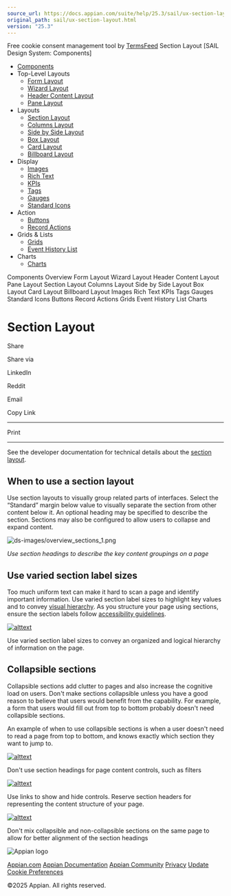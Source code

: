 ```yaml
---
source_url: https://docs.appian.com/suite/help/25.3/sail/ux-section-layout.html
original_path: sail/ux-section-layout.html
version: "25.3"
---
```


Free cookie consent management tool by [TermsFeed](https://www.termsfeed.com/) Section Layout \[SAIL Design System: Components\]

-   [Components](/suite/help/25.3/sail/components.html)
-   Top-Level Layouts
    -   [Form Layout](/suite/help/25.3/sail/ux-form-layout.html)
    -   [Wizard Layout](/suite/help/25.3/sail/ux-wizard-layout.html)
    -   [Header Content Layout](/suite/help/25.3/sail/ux-header-content-layout.html)
    -   [Pane Layout](/suite/help/25.3/sail/ux-pane-layout.html)
-   Layouts
    -   [Section Layout](#)
    -   [Columns Layout](/suite/help/25.3/sail/ux-columns-layout.html)
    -   [Side by Side Layout](/suite/help/25.3/sail/ux-side-by-side-layout.html)
    -   [Box Layout](/suite/help/25.3/sail/ux-box-layout.html)
    -   [Card Layout](/suite/help/25.3/sail/ux-card-layout.html)
    -   [Billboard Layout](/suite/help/25.3/sail/ux-billboard-layout.html)
-   Display
    -   [Images](/suite/help/25.3/sail/ux-images.html)
    -   [Rich Text](/suite/help/25.3/sail/ux-rich-text.html)
    -   [KPIs](/suite/help/25.3/sail/ux-kpi.html)
    -   [Tags](/suite/help/25.3/sail/ux-tags.html)
    -   [Gauges](/suite/help/25.3/sail/ux-gauge.html)
    -   [Standard Icons](/suite/help/25.3/sail/ux-styled-icons.html)
-   Action
    -   [Buttons](/suite/help/25.3/sail/ux-buttons.html)
    -   [Record Actions](/suite/help/25.3/sail/ux-record-actions.html)
-   Grids & Lists
    -   [Grids](/suite/help/25.3/sail/ux-grids.html)
    -   [Event History List](/suite/help/25.3/sail/ux-event-history-list.html)
-   Charts
    -   [Charts](/suite/help/25.3/sail/ux-charts.html)

Components Overview Form Layout Wizard Layout Header Content Layout Pane Layout Section Layout Columns Layout Side by Side Layout Box Layout Card Layout Billboard Layout Images Rich Text KPIs Tags Gauges Standard Icons Buttons Record Actions Grids Event History List Charts

# Section Layout

Share

Share via

LinkedIn

Reddit

Email

Copy Link

* * *

Print

* * *

See the developer documentation for technical details about the [section layout](/suite/help/25.3/Section_Layout.html).

## When to use a section layout

Use section layouts to visually group related parts of interfaces. Select the “Standard” margin below value to visually separate the section from other content below it. An optional heading may be specified to describe the section. Sections may also be configured to allow users to collapse and expand content.

![ds-images/overview_sections_1.png](ds-images/overview_sections_1.png)

_Use section headings to describe the key content groupings on a page_

## Use varied section label sizes

Too much uniform text can make it hard to scan a page and identify important information. Use varied section label sizes to highlight key values and to convey [visual hierarchy](ux-presenting-information-clearly.html#clearly-outline-page-structure). As you structure your page using sections, ensure the section labels follow [accessibility guidelines](ux-accessibility.html#use-accessible-headers).

[![alttext](ds-images/sectionLabelSizes.png)](ds-images/sectionLabelSizes.png)

Use varied section label sizes to convey an organized and logical hierarchy of information on the page.

## Collapsible sections

Collapsible sections add clutter to pages and also increase the cognitive load on users. Don't make sections collapsible unless you have a good reason to believe that users would benefit from the capability. For example, a form that users would fill out from top to bottom probably doesn't need collapsible sections.

An example of when to use collapsible sections is when a user doesn't need to read a page from top to bottom, and knows exactly which section they want to jump to.

[![alttext](ds-images/filterControls_dont.png)](ds-images/filterControls_dont.png)

Don't use section headings for page content controls, such as filters

[![alttext](ds-images/filterControls_do.png)](ds-images/filterControls_do.png)

Use links to show and hide controls. Reserve section headers for representing the content structure of your page.

[![alttext](ds-images/mixCollapsible_dont.png)](ds-images/mixCollapsible_dont.png)

Don't mix collapsible and non-collapsible sections on the same page to allow for better alignment of the section headings

![Appian logo](../images/design-sys/logo-appian-white-rebrand.svg)

[Appian.com](https://www.appian.com/) [Appian Documentation](/suite/help/25.3/) [Appian Community](https://community.appian.com) [Privacy](https://appian.com/legal/privacy-information.html) [Update Cookie Preferences](#)
 

©2025 Appian. All rights reserved.